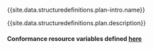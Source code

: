 {{site.data.structuredefinitions.plan-intro.name}}

{{site.data.structuredefinitions.plan.description}}

#### Conformance resource variables defined [here](http://wiki.hl7.org/index.php?title=IG_Publisher_Documentation#Jekyll)
